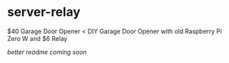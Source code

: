 # server-relay

$40 Garage Door Opener < DIY Garage Door Opener with old Raspberry Pi Zero W and $6 Relay

*better readme coming soon*
